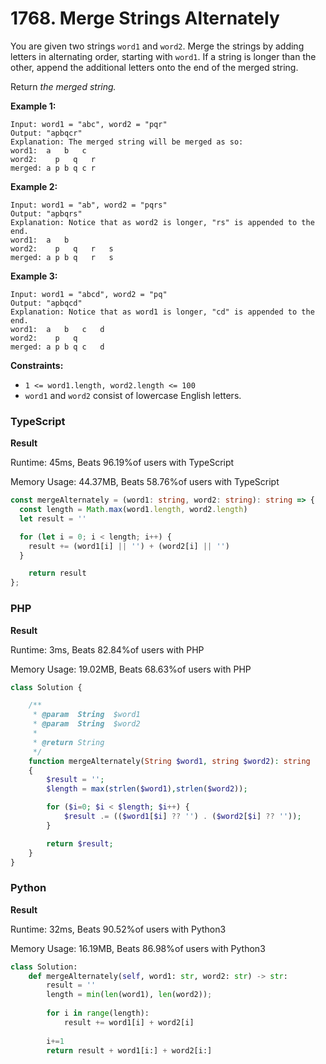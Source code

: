 # 1768. Merge Strings Alternately

You are given two strings `word1` and `word2`. Merge the strings by adding letters in alternating order, starting with `word1`. If a string is longer than the other, append the additional letters onto the end of the merged string.

Return _the merged string._

**Example 1:**

```
Input: word1 = "abc", word2 = "pqr"
Output: "apbqcr"
Explanation: The merged string will be merged as so:
word1:  a   b   c
word2:    p   q   r
merged: a p b q c r
```

**Example 2:**

```
Input: word1 = "ab", word2 = "pqrs"
Output: "apbqrs"
Explanation: Notice that as word2 is longer, "rs" is appended to the end.
word1:  a   b 
word2:    p   q   r   s
merged: a p b q   r   s
```

**Example 3:**

```
Input: word1 = "abcd", word2 = "pq"
Output: "apbqcd"
Explanation: Notice that as word1 is longer, "cd" is appended to the end.
word1:  a   b   c   d
word2:    p   q 
merged: a p b q c   d
```

**Constraints:**

* `1 <= word1.length, word2.length <= 100`
* `word1` and `word2` consist of lowercase English letters.

### TypeScript

**Result**

Runtime: 45ms, Beats 96.19%of users with TypeScript

Memory Usage: 44.37MB, Beats 58.76%of users with TypeScript

```typescript
const mergeAlternately = (word1: string, word2: string): string => {
  const length = Math.max(word1.length, word2.length)
  let result = ''

  for (let i = 0; i < length; i++) {
    result += (word1[i] || '') + (word2[i] || '')
  }

    return result
};
```

### PHP <a href="#php" id="php"></a>

**Result**

Runtime: 3ms, Beats 82.84%of users with PHP

Memory Usage: 19.02MB, Beats 68.63%of users with PHP

```php
class Solution {

    /**
     * @param  String  $word1
     * @param  String  $word2
     *
     * @return String
     */
    function mergeAlternately(String $word1, string $word2): string
    {
        $result = '';
        $length = max(strlen($word1),strlen($word2));

        for ($i=0; $i < $length; $i++) {
            $result .= (($word1[$i] ?? '') . ($word2[$i] ?? ''));
        }

        return $result;
    }
}
```

### Python <a href="#python" id="python"></a>

**Result**

Runtime: 32ms, Beats 90.52%of users with Python3

Memory Usage: 16.19MB, Beats 86.98%of users with Python3

```python
class Solution:
    def mergeAlternately(self, word1: str, word2: str) -> str:
        result = ''
        length = min(len(word1), len(word2));
        
        for i in range(length):
            result += word1[i] + word2[i]
        
        i+=1
        return result + word1[i:] + word2[i:]
```
